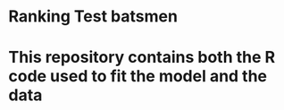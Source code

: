# Ranking Test batsmen
# This repository contains both the R code used to fit the model and the data 
